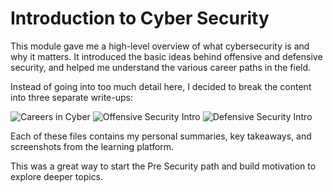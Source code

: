# Introduction to Cyber Security

This module gave me a high-level overview of what cybersecurity is and why it matters. It introduced the basic ideas behind offensive and defensive security, and helped me understand the various career paths in the field.

Instead of going into too much detail here, I decided to break the content into three separate write-ups:

 ![Careers in Cyber](https://github.com/user-attachments/assets/dd1dd269-e4d8-4ddc-8841-abe40a45188c)
 ![Offensive Security Intro](https://github.com/user-attachments/assets/a5935732-92d1-47df-94cd-65ec0e58f943)
 ![Defensive Security Intro](https://github.com/user-attachments/assets/b19c449b-49fc-4e61-af56-6cdf9c7d3613)

Each of these files contains my personal summaries, key takeaways, and screenshots from the learning platform.

This was a great way to start the Pre Security path and build motivation to explore deeper topics.

